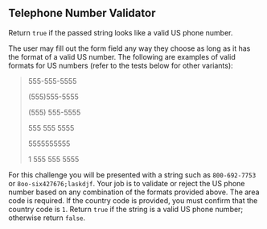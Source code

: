 ## Telephone Number Validator

Return `true` if the passed string looks like a valid US phone number.

The user may fill out the form field any way they choose as long as it has the format of a valid US number. The
following are examples of valid formats for US numbers (refer to the tests below for other variants):

 <blockquote>
    <p>555-555-5555</p>
    <p>(555)555-5555</p>
    <p>(555) 555-5555</p>
    <p>555 555 5555</p>
    <p>5555555555</p>
    <p>1 555 555 5555</p>
</blockquote>

For this challenge you will be presented with a string such as `800-692-7753` or `8oo-six427676;laskdjf`. 
Your job is to validate or reject the US phone number based on any combination of the formats provided above. 
The area code is required. If the country code is provided, you must confirm that the country code is `1`. 
Return `true` if the string is a valid US phone number; otherwise return `false`.